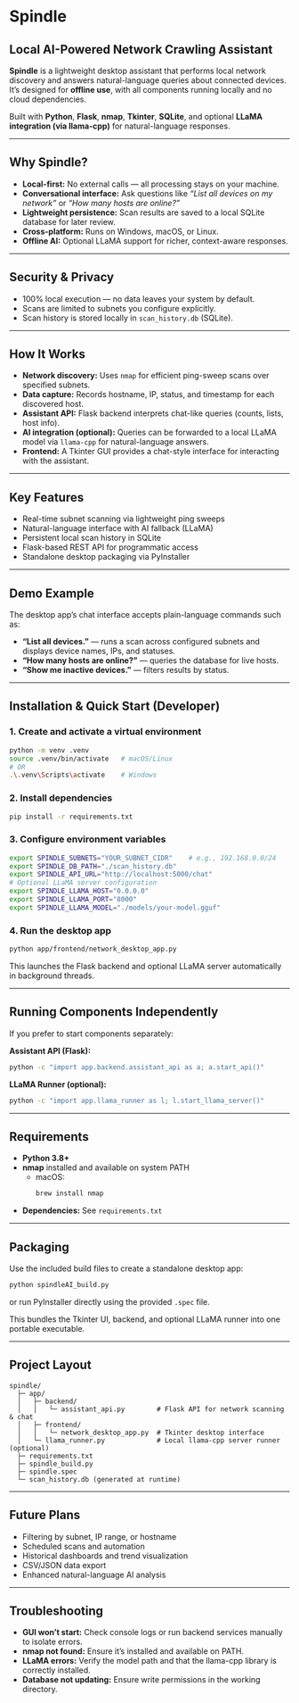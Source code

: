 # Spindle  
## Local AI-Powered Network Crawling Assistant

**Spindle** is a lightweight desktop assistant that performs local network discovery and answers natural-language queries about connected devices. It’s designed for **offline use**, with all components running locally and no cloud dependencies.  

Built with **Python**, **Flask**, **nmap**, **Tkinter**, **SQLite**, and optional **LLaMA integration (via llama-cpp)** for natural-language responses.

---

## Why Spindle?

- **Local-first:** No external calls — all processing stays on your machine.  
- **Conversational interface:** Ask questions like *“List all devices on my network”* or *“How many hosts are online?”*  
- **Lightweight persistence:** Scan results are saved to a local SQLite database for later review.  
- **Cross-platform:** Runs on Windows, macOS, or Linux.  
- **Offline AI:** Optional LLaMA support for richer, context-aware responses.  

---

## Security & Privacy

- 100% local execution — no data leaves your system by default.  
- Scans are limited to subnets you configure explicitly.  
- Scan history is stored locally in `scan_history.db` (SQLite).  

---

## How It Works

- **Network discovery:** Uses `nmap` for efficient ping-sweep scans over specified subnets.  
- **Data capture:** Records hostname, IP, status, and timestamp for each discovered host.  
- **Assistant API:** Flask backend interprets chat-like queries (counts, lists, host info).  
- **AI integration (optional):** Queries can be forwarded to a local LLaMA model via `llama-cpp` for natural-language answers.  
- **Frontend:** A Tkinter GUI provides a chat-style interface for interacting with the assistant.  

---

## Key Features

- Real-time subnet scanning via lightweight ping sweeps  
- Natural-language interface with AI fallback (LLaMA)  
- Persistent local scan history in SQLite  
- Flask-based REST API for programmatic access  
- Standalone desktop packaging via PyInstaller  

---

## Demo Example

The desktop app’s chat interface accepts plain-language commands such as:  
- **“List all devices.”** — runs a scan across configured subnets and displays device names, IPs, and statuses.  
- **“How many hosts are online?”** — queries the database for live hosts.  
- **“Show me inactive devices.”** — filters results by status.  

---

## Installation & Quick Start (Developer)

### 1. Create and activate a virtual environment

```bash
python -m venv .venv
source .venv/bin/activate   # macOS/Linux
# OR
.\.venv\Scripts\activate    # Windows
```

### 2. Install dependencies

```bash
pip install -r requirements.txt
```

### 3. Configure environment variables

```bash
export SPINDLE_SUBNETS="YOUR_SUBNET_CIDR"    # e.g., 192.168.0.0/24
export SPINDLE_DB_PATH="./scan_history.db"
export SPINDLE_API_URL="http://localhost:5000/chat"
# Optional LLaMA server configuration
export SPINDLE_LLAMA_HOST="0.0.0.0"
export SPINDLE_LLAMA_PORT="8000"
export SPINDLE_LLAMA_MODEL="./models/your-model.gguf"
```

### 4. Run the desktop app

```bash
python app/frontend/network_desktop_app.py
```

This launches the Flask backend and optional LLaMA server automatically in background threads.

---

## Running Components Independently

If you prefer to start components separately:

**Assistant API (Flask):**
```bash
python -c "import app.backend.assistant_api as a; a.start_api()"
```

**LLaMA Runner (optional):**
```bash
python -c "import app.llama_runner as l; l.start_llama_server()"
```

---

## Requirements

- **Python 3.8+**
- **nmap** installed and available on system PATH  
  - macOS:  
    ```bash
    brew install nmap
    ```
- **Dependencies:** See `requirements.txt`  

---

## Packaging

Use the included build files to create a standalone desktop app:

```bash
python spindleAI_build.py
```

or run PyInstaller directly using the provided `.spec` file.  

This bundles the Tkinter UI, backend, and optional LLaMA runner into one portable executable.

---

## Project Layout

```
spindle/
  ├─ app/
  │   ├─ backend/
  │   │   └─ assistant_api.py        # Flask API for network scanning & chat
  │   ├─ frontend/
  │   │   └─ network_desktop_app.py  # Tkinter desktop interface
  │   └─ llama_runner.py             # Local llama-cpp server runner (optional)
  ├─ requirements.txt
  ├─ spindle_build.py
  ├─ spindle.spec
  └─ scan_history.db (generated at runtime)
```

---

## Future Plans

- Filtering by subnet, IP range, or hostname  
- Scheduled scans and automation  
- Historical dashboards and trend visualization  
- CSV/JSON data export  
- Enhanced natural-language AI analysis  

---

## Troubleshooting

- **GUI won’t start:** Check console logs or run backend services manually to isolate errors.  
- **nmap not found:** Ensure it’s installed and available on PATH.  
- **LLaMA errors:** Verify the model path and that the llama-cpp library is correctly installed.  
- **Database not updating:** Ensure write permissions in the working directory.  
